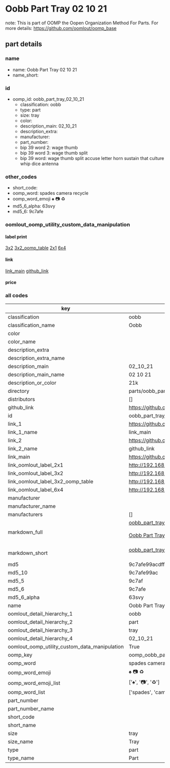 # Oobb Part Tray 02 10 21  

note: This is part of OOMP the Oopen Organization Method For Parts. For more details: https://github.com/oomlout/oomp_base

##  part details





### name
* name: Oobb Part Tray 02 10 21
* name_short: 
### id
* oomp_id: oobb_part_tray_02_10_21
  * classification: oobb
  * type: part
  * size: tray
  * color: 
  * description_main: 02_10_21
  * description_extra: 
  * manufacturer: 
  * part_number: 
  * bip 39 word 2: wage thumb
  * bip 39 word 3: wage thumb split
  * bip 39 word: wage thumb split accuse letter horn sustain that culture whip dice antenna

### other_codes
* short_code: 
* oomp_word: spades camera recycle
* oomp_word_emoji :spades: :camera: :recycle:
* md5_6_alpha: 63svy
* md5_6: 9c7afe






### oomlout_oomp_utility_custom_data_manipulation
#### label print
[3x2](http://192.168.1.245:1112/?label=oomp%2063svy)
[3x2_oomp_table](http://192.168.1.107:1112/?label=oomp%2063svy)
[2x1](http://192.168.1.242:1112/?label=oomp%2063svy)
[6x4](http://192.168.1.55:1112/?label=oomp%2063svy)    

#### link

[link_main](https://github.com/oomlout/oomlout_oomp_current_version_messy/tree/main/parts/oobb_part_tray_02_10_21) [github_link](https://github.com/oomlout/oomlout_oomp_part_src/tree/main/parts/oobb_part_tray_02_10_21)                             

#### price







### all codes 
| key | value |  
| --- | --- |  
| classification | oobb |  
| classification_name | Oobb |  
| color |  |  
| color_name |  |  
| description_extra |  |  
| description_extra_name |  |  
| description_main | 02_10_21 |  
| description_main_name | 02 10 21 |  
| description_or_color | 21k |  
| directory | parts/oobb_part_tray_02_10_21 |  
| distributors | [] |  
| github_link | https://github.com/oomlout/oomlout_oomp_part_src/tree/main/parts/oobb_part_tray_02_10_21 |  
| id | oobb_part_tray_02_10_21 |  
| link_1 | https://github.com/oomlout/oomlout_oomp_current_version_messy/tree/main/parts/oobb_part_tray_02_10_21 |  
| link_1_name | link_main |  
| link_2 | https://github.com/oomlout/oomlout_oomp_part_src/tree/main/parts/oobb_part_tray_02_10_21 |  
| link_2_name | github_link |  
| link_main | https://github.com/oomlout/oomlout_oomp_current_version_messy/tree/main/parts/oobb_part_tray_02_10_21 |  
| link_oomlout_label_2x1 | http://192.168.1.242:1112/?label=oomp%2063svy |  
| link_oomlout_label_3x2 | http://192.168.1.245:1112/?label=oomp%2063svy |  
| link_oomlout_label_3x2_oomp_table | http://192.168.1.107:1112/?label=oomp%2063svy |  
| link_oomlout_label_6x4 | http://192.168.1.55:1112/?label=oomp%2063svy |  
| manufacturer |  |  
| manufacturer_name |  |  
| manufacturers | [] |  
| markdown_full | [oobb_part_tray_02_10_21](https://github.com/oomlout/oomlout_oomp_current_version_messy/tree/main/parts/oobb_part_tray_02_10_21)<br>[](https://github.com/oomlout/oomlout_oomp_current_version_messy/tree/main/parts/oobb_part_tray_02_10_21)<br>[Oobb Part Tray 02 10 21](https://github.com/oomlout/oomlout_oomp_current_version_messy/tree/main/parts/oobb_part_tray_02_10_21)<br><br> |  
| markdown_short | [oobb_part_tray_02_10_21](https://github.com/oomlout/oomlout_oomp_current_version_messy/tree/main/parts/oobb_part_tray_02_10_21)<br><br> |  
| md5 | 9c7afe99acdffb5db640401ba4785fb1 |  
| md5_10 | 9c7afe99ac |  
| md5_5 | 9c7af |  
| md5_6 | 9c7afe |  
| md5_6_alpha | 63svy |  
| name | Oobb Part Tray 02 10 21 |  
| oomlout_detail_hierarchy_1 | oobb |  
| oomlout_detail_hierarchy_2 | part |  
| oomlout_detail_hierarchy_3 | tray |  
| oomlout_detail_hierarchy_4 | 02_10_21 |  
| oomlout_oomp_utility_custom_data_manipulation | True |  
| oomp_key | oomp_oobb_part_tray_02_10_21 |  
| oomp_word | spades camera recycle |  
| oomp_word_emoji | :spades: :camera: :recycle: |  
| oomp_word_emoji_list | [':spades:', ':camera:', ':recycle:'] |  
| oomp_word_list | ['spades', 'camera', 'recycle'] |  
| part_number |  |  
| part_number_name |  |  
| short_code |  |  
| short_name |  |  
| size | tray |  
| size_name | Tray |  
| type | part |  
| type_name | Part |  
